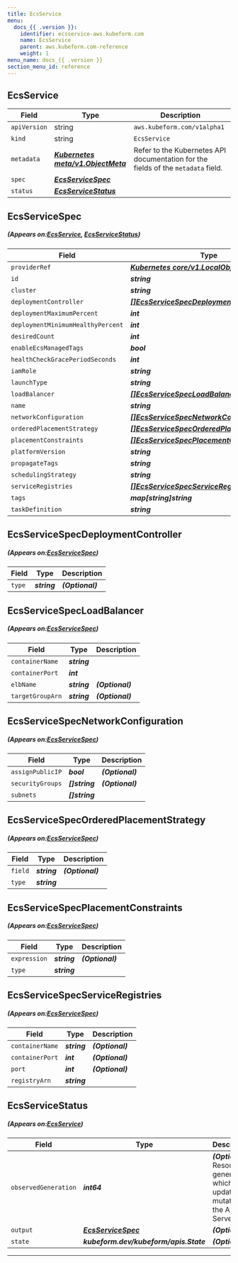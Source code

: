 ```yaml
---
title: EcsService
menu:
  docs_{{ .version }}:
    identifier: ecsservice-aws.kubeform.com
    name: EcsService
    parent: aws.kubeform.com-reference
    weight: 1
menu_name: docs_{{ .version }}
section_menu_id: reference
---
```


## EcsService
| Field | Type | Description |
| ------ | ----- | ----------- |
| `apiVersion` | string | `aws.kubeform.com/v1alpha1` |
|    `kind` | string | `EcsService` |
| `metadata` | ***[Kubernetes meta/v1.ObjectMeta](https://kubernetes.io/docs/reference/generated/kubernetes-api/v1.13/#objectmeta-v1-meta)***|Refer to the Kubernetes API documentation for the fields of the `metadata` field.|
| `spec` | ***[EcsServiceSpec](#EcsServiceSpec)***||
| `status` | ***[EcsServiceStatus](#EcsServiceStatus)***||
## EcsServiceSpec
##### (Appears on:[EcsService](#EcsService), [EcsServiceStatus](#EcsServiceStatus))
| Field | Type | Description |
| ------ | ----- | ----------- |
| `providerRef` | ***[Kubernetes core/v1.LocalObjectReference](https://kubernetes.io/docs/reference/generated/kubernetes-api/v1.13/#localobjectreference-v1-core)***||
| `id` | ***string***||
| `cluster` | ***string***| ***(Optional)*** |
| `deploymentController` | ***[[]EcsServiceSpecDeploymentController](#EcsServiceSpecDeploymentController)***| ***(Optional)*** |
| `deploymentMaximumPercent` | ***int***| ***(Optional)*** |
| `deploymentMinimumHealthyPercent` | ***int***| ***(Optional)*** |
| `desiredCount` | ***int***| ***(Optional)*** |
| `enableEcsManagedTags` | ***bool***| ***(Optional)*** |
| `healthCheckGracePeriodSeconds` | ***int***| ***(Optional)*** |
| `iamRole` | ***string***| ***(Optional)*** |
| `launchType` | ***string***| ***(Optional)*** |
| `loadBalancer` | ***[[]EcsServiceSpecLoadBalancer](#EcsServiceSpecLoadBalancer)***| ***(Optional)*** |
| `name` | ***string***||
| `networkConfiguration` | ***[[]EcsServiceSpecNetworkConfiguration](#EcsServiceSpecNetworkConfiguration)***| ***(Optional)*** |
| `orderedPlacementStrategy` | ***[[]EcsServiceSpecOrderedPlacementStrategy](#EcsServiceSpecOrderedPlacementStrategy)***| ***(Optional)*** |
| `placementConstraints` | ***[[]EcsServiceSpecPlacementConstraints](#EcsServiceSpecPlacementConstraints)***| ***(Optional)*** |
| `platformVersion` | ***string***| ***(Optional)*** |
| `propagateTags` | ***string***| ***(Optional)*** |
| `schedulingStrategy` | ***string***| ***(Optional)*** |
| `serviceRegistries` | ***[[]EcsServiceSpecServiceRegistries](#EcsServiceSpecServiceRegistries)***| ***(Optional)*** |
| `tags` | ***map[string]string***| ***(Optional)*** |
| `taskDefinition` | ***string***||
## EcsServiceSpecDeploymentController
##### (Appears on:[EcsServiceSpec](#EcsServiceSpec))
| Field | Type | Description |
| ------ | ----- | ----------- |
| `type` | ***string***| ***(Optional)*** |
## EcsServiceSpecLoadBalancer
##### (Appears on:[EcsServiceSpec](#EcsServiceSpec))
| Field | Type | Description |
| ------ | ----- | ----------- |
| `containerName` | ***string***||
| `containerPort` | ***int***||
| `elbName` | ***string***| ***(Optional)*** |
| `targetGroupArn` | ***string***| ***(Optional)*** |
## EcsServiceSpecNetworkConfiguration
##### (Appears on:[EcsServiceSpec](#EcsServiceSpec))
| Field | Type | Description |
| ------ | ----- | ----------- |
| `assignPublicIP` | ***bool***| ***(Optional)*** |
| `securityGroups` | ***[]string***| ***(Optional)*** |
| `subnets` | ***[]string***||
## EcsServiceSpecOrderedPlacementStrategy
##### (Appears on:[EcsServiceSpec](#EcsServiceSpec))
| Field | Type | Description |
| ------ | ----- | ----------- |
| `field` | ***string***| ***(Optional)*** |
| `type` | ***string***||
## EcsServiceSpecPlacementConstraints
##### (Appears on:[EcsServiceSpec](#EcsServiceSpec))
| Field | Type | Description |
| ------ | ----- | ----------- |
| `expression` | ***string***| ***(Optional)*** |
| `type` | ***string***||
## EcsServiceSpecServiceRegistries
##### (Appears on:[EcsServiceSpec](#EcsServiceSpec))
| Field | Type | Description |
| ------ | ----- | ----------- |
| `containerName` | ***string***| ***(Optional)*** |
| `containerPort` | ***int***| ***(Optional)*** |
| `port` | ***int***| ***(Optional)*** |
| `registryArn` | ***string***||
## EcsServiceStatus
##### (Appears on:[EcsService](#EcsService))
| Field | Type | Description |
| ------ | ----- | ----------- |
| `observedGeneration` | ***int64***| ***(Optional)*** Resource generation, which is updated on mutation by the API Server.|
| `output` | ***[EcsServiceSpec](#EcsServiceSpec)***| ***(Optional)*** |
| `state` | ***kubeform.dev/kubeform/apis.State***| ***(Optional)*** |
---
